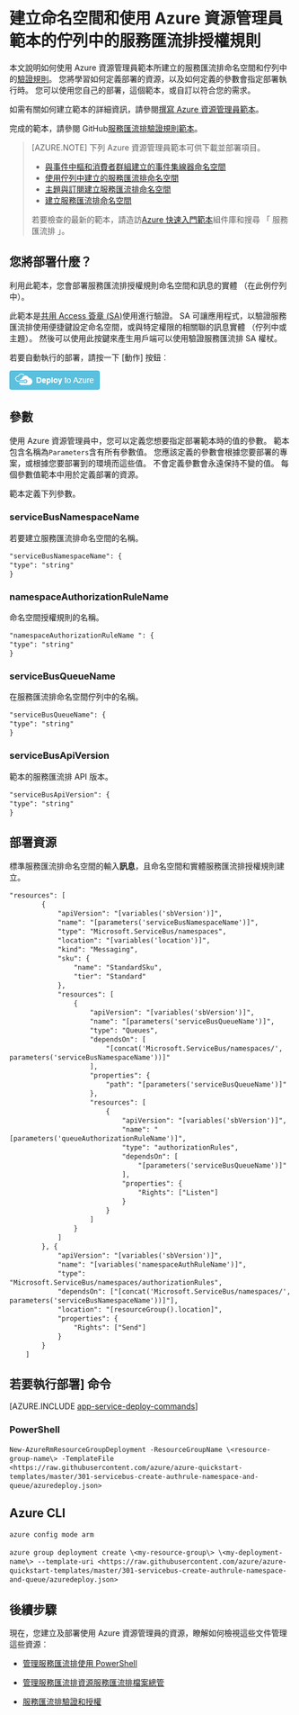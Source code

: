 <properties
    pageTitle="建立使用 Azure 資源管理員範本服務匯流排授權規則 |Microsoft Azure"
    description="建立命名空間和使用 Azure 資源管理員範本的佇列中的服務匯流排授權規則"
    services="service-bus"
    documentationCenter=".net"
    authors="sethmanheim"
    manager="timlt"
    editor=""/>

<tags
    ms.service="service-bus"
    ms.devlang="tbd"
    ms.topic="article"
    ms.tgt_pltfrm="dotnet"
    ms.workload="na"
    ms.date="10/14/2016"
    ms.author="sethm;shvija"/>

# <a name="create-a-service-bus-authorization-rule-for-namespace-and-queue-using-an-azure-resource-manager-template"></a>建立命名空間和使用 Azure 資源管理員範本的佇列中的服務匯流排授權規則

本文說明如何使用 Azure 資源管理員範本所建立的服務匯流排命名空間和佇列中的[驗證規則](service-bus-authentication-and-authorization.md#shared-access-signature-authentication)。 您將學習如何定義部署的資源，以及如何定義的參數會指定部署執行時。 您可以使用您自己的部署，這個範本，或自訂以符合您的需求。

如需有關如何建立範本的詳細資訊，請參閱[撰寫 Azure 資源管理員範本][]。

完成的範本，請參閱 GitHub[服務匯流排驗證規則範本][]。

>[AZURE.NOTE] 下列 Azure 資源管理員範本可供下載並部署項目。
>
>-    [與事件中樞和消費者群組建立的事件集線器命名空間](../event-hubs/event-hubs-resource-manager-namespace-event-hub.md)
>-    [使用佇列中建立的服務匯流排命名空間](service-bus-resource-manager-namespace-queue.md)
>-    [主題與訂閱建立服務匯流排命名空間](service-bus-resource-manager-namespace-topic.md)
>-    [建立服務匯流排命名空間](service-bus-resource-manager-namespace.md)
>
>若要檢查的最新的範本，請造訪[Azure 快速入門範本][]組件庫和搜尋 「 服務匯流排 」。

## <a name="what-will-you-deploy"></a>您將部署什麼？

利用此範本，您會部署服務匯流排授權規則命名空間和訊息的實體 （在此例佇列中）。

此範本是[共用 Access 簽章 (SA)](service-bus-sas-overview.md)使用進行驗證。 SA 可讓應用程式，以驗證服務匯流排使用便捷鍵設定命名空間，或與特定權限的相關聯的訊息實體 （佇列中或主題）。 然後可以使用此按鍵來產生用戶端可以使用驗證服務匯流排 SA 權杖。

若要自動執行的部署，請按一下 [動作] 按鈕︰

[![部署至 Azure](./media/service-bus-resource-manager-namespace-auth-rule/deploybutton.png)](https://portal.azure.com/#create/Microsoft.Template/uri/https%3A%2F%2Fraw.githubusercontent.com%2FAzure%2Fazure-quickstart-templates%2Fmaster%2F301-servicebus-create-authrule-namespace-and-queue%2Fazuredeploy.json)

## <a name="parameters"></a>參數

使用 Azure 資源管理員中，您可以定義您想要指定部署範本時的值的參數。 範本包含名稱為`Parameters`含有所有參數值。 您應該定義的參數會根據您要部署的專案，或根據您要部署到的環境而這些值。 不會定義參數會永遠保持不變的值。 每個參數值範本中用於定義部署的資源。

範本定義下列參數。

### <a name="servicebusnamespacename"></a>serviceBusNamespaceName

若要建立服務匯流排命名空間的名稱。

```
"serviceBusNamespaceName": {
"type": "string"
}
```

### <a name="namespaceauthorizationrulename"></a>namespaceAuthorizationRuleName 

命名空間授權規則的名稱。

```
"namespaceAuthorizationRuleName ": {
"type": "string"
}
```

### <a name="servicebusqueuename"></a>serviceBusQueueName

在服務匯流排命名空間佇列中的名稱。

```
"serviceBusQueueName": {
"type": "string"
}
```

### <a name="servicebusapiversion"></a>serviceBusApiVersion

範本的服務匯流排 API 版本。

```
"serviceBusApiVersion": {
"type": "string"
}
```

## <a name="resources-to-deploy"></a>部署資源

標準服務匯流排命名空間的輸入**訊息**，且命名空間和實體服務匯流排授權規則建立。

```
"resources": [
        {
            "apiVersion": "[variables('sbVersion')]",
            "name": "[parameters('serviceBusNamespaceName')]",
            "type": "Microsoft.ServiceBus/namespaces",
            "location": "[variables('location')]",
            "kind": "Messaging",
            "sku": {
                "name": "StandardSku",
                "tier": "Standard"
            },
            "resources": [
                {
                    "apiVersion": "[variables('sbVersion')]",
                    "name": "[parameters('serviceBusQueueName')]",
                    "type": "Queues",
                    "dependsOn": [
                        "[concat('Microsoft.ServiceBus/namespaces/', parameters('serviceBusNamespaceName'))]"
                    ],
                    "properties": {
                        "path": "[parameters('serviceBusQueueName')]"
                    },
                    "resources": [
                        {
                            "apiVersion": "[variables('sbVersion')]",
                            "name": "[parameters('queueAuthorizationRuleName')]",
                            "type": "authorizationRules",
                            "dependsOn": [
                                "[parameters('serviceBusQueueName')]"
                            ],
                            "properties": {
                                "Rights": ["Listen"]
                            }
                        }
                    ]
                }
            ]
        }, {
            "apiVersion": "[variables('sbVersion')]",
            "name": "[variables('namespaceAuthRuleName')]",
            "type": "Microsoft.ServiceBus/namespaces/authorizationRules",
            "dependsOn": ["[concat('Microsoft.ServiceBus/namespaces/', parameters('serviceBusNamespaceName'))]"],
            "location": "[resourceGroup().location]",
            "properties": {
                "Rights": ["Send"]
            }
        }
    ]
```

## <a name="commands-to-run-deployment"></a>若要執行部署] 命令

[AZURE.INCLUDE [app-service-deploy-commands](../../includes/app-service-deploy-commands.md)]

### <a name="powershell"></a>PowerShell

```
New-AzureRmResourceGroupDeployment -ResourceGroupName \<resource-group-name\> -TemplateFile <https://raw.githubusercontent.com/azure/azure-quickstart-templates/master/301-servicebus-create-authrule-namespace-and-queue/azuredeploy.json>
```

## <a name="azure-cli"></a>Azure CLI

```
azure config mode arm

azure group deployment create \<my-resource-group\> \<my-deployment-name\> --template-uri <https://raw.githubusercontent.com/azure/azure-quickstart-templates/master/301-servicebus-create-authrule-namespace-and-queue/azuredeploy.json>
```

## <a name="next-steps"></a>後續步驟

現在，您建立及部署使用 Azure 資源管理員的資源，瞭解如何檢視這些文件管理這些資源︰

- [管理服務匯流排使用 PowerShell](service-bus-powershell-how-to-provision.md)
- [管理服務匯流排資源服務匯流排檔案總管](https://code.msdn.microsoft.com/Service-Bus-Explorer-f2abca5a)
- [服務匯流排驗證和授權](service-bus-authentication-and-authorization.md)

  [撰寫 Azure 資源管理員範本]: ../resource-group-authoring-templates.md
  [Azure 快速入門範本]: https://azure.microsoft.com/documentation/templates/?term=service+bus
  [Using Azure PowerShell with Azure Resource Manager]: ../powershell-azure-resource-manager.md
  [Using the Azure CLI for Mac, Linux, and Windows with Azure Resource Management]: ../xplat-cli-azure-resource-manager.md
  [服務匯流排驗證規則範本]: https://github.com/Azure/azure-quickstart-templates/blob/master/301-servicebus-create-authrule-namespace-and-queue/
